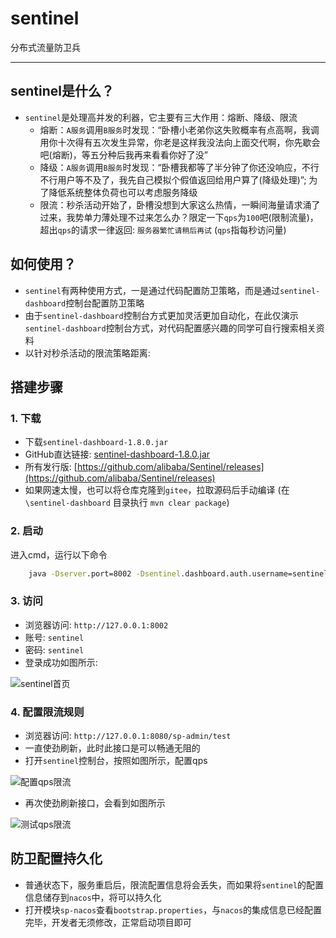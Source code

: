 # sentinel
分布式流量防卫兵


--- 

## sentinel是什么？
- `sentinel`是处理高并发的利器，它主要有三大作用：熔断、降级、限流
	- 熔断：`A服务`调用`B服务`时发现：“卧槽小老弟你这失败概率有点高啊，我调用你十次得有五次发生异常，你老是这样我没法向上面交代啊，你先歇会吧(熔断)，等五分种后我再来看看你好了没”
	- 降级：`A服务`调用`B服务`时发现：“卧槽我都等了半分钟了你还没响应，不行不行用户等不及了，我先自己模拟个假值返回给用户算了(降级处理)”; 为了降低系统整体负荷也可以考虑服务降级
	- 限流：秒杀活动开始了，卧槽没想到大家这么热情，一瞬间海量请求涌了过来，我势单力薄处理不过来怎么办？限定一下`qps`为`100`吧(限制流量)，超出`qps`的请求一律返回: `服务器繁忙请稍后再试` (`qps`指每秒访问量)



## 如何使用？
- `sentinel`有两种使用方式，一是通过代码配置防卫策略，而是通过`sentinel-dashboard`控制台配置防卫策略
- 由于`sentinel-dashboard`控制台方式更加灵活更加自动化，在此仅演示`sentinel-dashboard`控制台方式，对代码配置感兴趣的同学可自行搜索相关资料
- 以针对秒杀活动的限流策略距离:


## 搭建步骤

### 1. 下载 
- 下载`sentinel-dashboard-1.8.0.jar`
- GitHub直达链接: [sentinel-dashboard-1.8.0.jar](https://github.com/alibaba/Sentinel/releases/download/v1.8.0/sentinel-dashboard-1.8.0.jar)
- 所有发行版: [https://github.com/alibaba/Sentinel/releases](https://github.com/alibaba/Sentinel/releases)
- 如果网速太慢，也可以将仓库克隆到`gitee`，拉取源码后手动编译 (在`\sentinel-dashboard` 目录执行 `mvn clear package`)

### 2. 启动
进入cmd，运行以下命令
``` cmd
	java -Dserver.port=8002 -Dsentinel.dashboard.auth.username=sentinel -Dsentinel.dashboard.auth.password=sentinel -jar sentinel-dashboard.jar
```

### 3. 访问
- 浏览器访问: `http://127.0.0.1:8002`
- 账号: `sentinel`
- 密码: `sentinel`
- 登录成功如图所示: 

![sentinel首页](http://oss.dev33.cn/sp-cloud/sentinel-home.png)

### 4. 配置限流规则
- 浏览器访问: `http://127.0.0.1:8080/sp-admin/test`
- 一直使劲刷新，此时此接口是可以畅通无阻的 
- 打开`sentinel`控制台，按照如图所示，配置qps 

![配置qps限流](http://oss.dev33.cn/sp-cloud/sentinel-test-qps.png)

- 再次使劲刷新接口，会看到如图所示

![测试qps限流](http://oss.dev33.cn/sp-cloud/sentinel-test-qps-xz.png)


## 防卫配置持久化
- 普通状态下，服务重启后，限流配置信息将会丢失，而如果将`sentinel`的配置信息储存到`nacos`中，将可以持久化
- 打开模块`sp-nacos`查看`bootstrap.properties`，与`nacos`的集成信息已经配置完毕，开发者无须修改，正常启动项目即可


